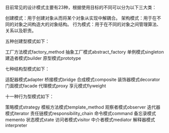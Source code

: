 目前常见的设计模式主要有23种，根据使用目标的不同可以分为以下三大类：

创建模式：用于创建对象从而将某个对象从实现中解耦合。
架构模式：用于在不同的对象之间构造大的对象结构。
行为模式：用于在不同的对象之间管理算法、关系以及职责。

五种创建型模式如下：

工厂方法模式factory_method
抽象工厂模式abstract_factory
单例模式singleton
建造者模式builder
原型模式prototype


七种结构型模式如下：

适配器模式adapter
桥接模式bridge
合成模式composite
装饰器模式decorator
门面模式facade
代理模式proxy
享元模式flyweight

十一种行为型模式如下：

策略模式strategy
模板方法模式template_method
观察者模式observer
迭代器模式iterator
责任链模式responsibility_chain
命令模式command
备忘录模式memento
状态模式state
访问者模式visitor
中介者模式mediator
解释器模式interpreter